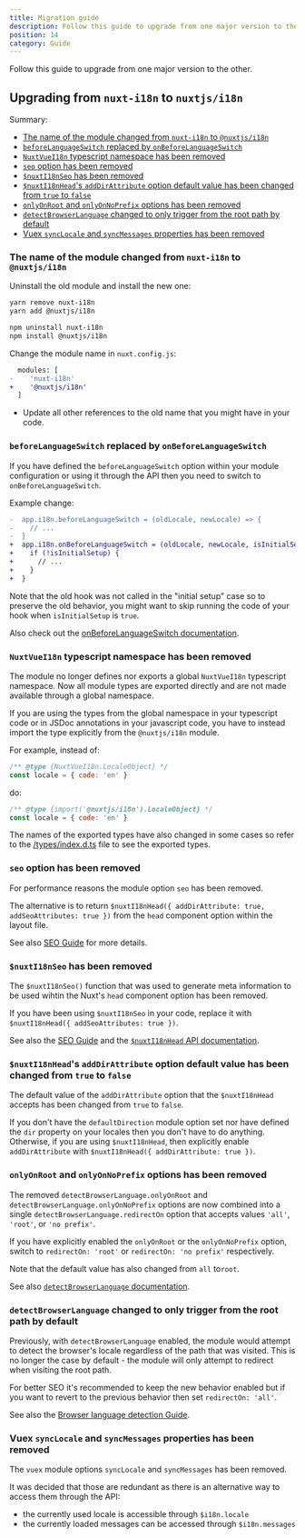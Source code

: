 ```yaml
---
title: Migration guide
description: Follow this guide to upgrade from one major version to the other.
position: 14
category: Guide
---
```


Follow this guide to upgrade from one major version to the other.

## Upgrading from `nuxt-i18n` to `nuxtjs/i18n`

Summary:

- [The name of the module changed from `nuxt-i18n` to `@nuxtjs/i18n`]()
- [`beforeLanguageSwitch` replaced by `onBeforeLanguageSwitch`](#beforelanguageswitch-replaced-by-onbeforelanguageswitch)
- [`NuxtVueI18n` typescript namespace has been removed](#nuxtvuei18n-typescript-namespace-has-been-removed)
- [`seo` option has been removed](#seo-option-has-been-removed)
- [`$nuxtI18nSeo` has been removed](#nuxti18nseo-has-been-removed)
- [`$nuxtI18nHead`'s `addDirAttribute` option default value has been changed from `true` to `false`](#nuxti18nheads-adddirattribute-option-default-value-has-been-changed-from-true-to-false)
- [`onlyOnRoot` and `onlyOnNoPrefix` options has been removed](#onlyonroot-and-onlyonnoprefix-options-has-been-removed)
- [`detectBrowserLanguage` changed to only trigger from the root path by default](#detectbrowserlanguage-changed-to-only-trigger-from-the-root-path-by-default)
- [Vuex `syncLocale` and `syncMessages` properties has been removed](#vuex-synclocale-and-syncmessages-properties-has-been-removed)

### The name of the module changed from `nuxt-i18n` to `@nuxtjs/i18n`

Uninstall the old module and install the new one:

<code-group>
  <code-block label="Yarn" active>

  ```bash
  yarn remove nuxt-i18n
  yarn add @nuxtjs/i18n
  ```

  </code-block>
  <code-block label="NPM">

  ```bash
  npm uninstall nuxt-i18n
  npm install @nuxtjs/i18n
  ```

  </code-block>
</code-group>

Change the module name in `nuxt.config.js`:

```diff
  modules: [
-    'nuxt-i18n'
+    '@nuxtjs/i18n'
  ]
```

- Update all other references to the old name that you might have in your code.

### `beforeLanguageSwitch` replaced by `onBeforeLanguageSwitch`

If you have defined the `beforeLanguageSwitch` option within your module configuration or using it through the API then you need to switch to `onBeforeLanguageSwitch`.

Example change:

```diff
-  app.i18n.beforeLanguageSwitch = (oldLocale, newLocale) => {
-    // ...
-  }
+  app.i18n.onBeforeLanguageSwitch = (oldLocale, newLocale, isInitialSetup, context) => {
+    if (!isInitialSetup) {
+      // ...
+    }
+  }
```

Note that the old hook was not called in the "initial setup" case so to preserve the old behavior, you might want to skip running the code of your hook when `isInitialSetup` is `true`.

Also check out the [onBeforeLanguageSwitch documentation](/callbacks#onbeforelanguageswitch).

### `NuxtVueI18n` typescript namespace has been removed

The module no longer defines nor exports a global `NuxtVueI18n` typescript namespace. Now all module types are exported directly and are not made available through a global namespace.

If you are using the types from the global namespace in your typescript code or in JSDoc annotations in your javascript code, you have to instead import the type explicitly from the `@nuxtjs/i18n` module.

For example, instead of:

```js
/** @type {NuxtVueI18n.LocaleObject} */
const locale = { code: 'en' }
```

do:

```js
/** @type {import('@nuxtjs/i18n').LocaleObject} */
const locale = { code: 'en' }
```

The names of the exported types have also changed in some cases so refer to the [/types/index.d.ts](https://github.com/nuxt-community/i18n-module/blob/master/types/index.d.ts) file to see the exported types.

### `seo` option has been removed

For performance reasons the module option `seo` has been removed.

The alternative is to return `$nuxtI18nHead({ addDirAttribute: true, addSeoAttributes: true })` from the `head` component option within the layout file.

See also [SEO Guide](/seo) for more details.

### `$nuxtI18nSeo` has been removed

The `$nuxtI18nSeo()` function that was used to generate meta information to be used wihtin the Nuxt's `head` component option has been removed.

If you have been using `$nuxtI18nSeo` in your code, replace it with `$nuxtI18nHead({ addSeoAttributes: true })`.

See also the [SEO Guide](/seo) and the [`$nuxtI18nHead` API documentation](/api#nuxti18nhead).

### `$nuxtI18nHead`'s `addDirAttribute` option default value has been changed from `true` to `false`

The default value of the `addDirAttribute` option that the `$nuxtI18nHead` accepts has been changed from `true` to `false`.

If you don't have the `defaultDirection` module option set nor have defined the `dir` property on your locales then you don't have to do anything. Otherwise, if you are using `$nuxtI18nHead`, then explicitly enable `addDirAttribute` with `$nuxtI18nHead({ addDirAttribute: true })`.

### `onlyOnRoot` and `onlyOnNoPrefix` options has been removed

The removed `detectBrowserLanguage.onlyOnRoot` and `detectBrowserLanguage.onlyOnNoPrefix` options are now combined into a single `detectBrowserLanguage.redirectOn` option that accepts values `'all'`, `'root'`, or `'no prefix'`.

If you have explicitly enabled the `onlyOnRoot` or the `onlyOnNoPrefix` option, switch to `redirectOn: 'root'` or `redirectOn: 'no prefix'` respectively.

Note that the default value has also changed from `all` to`root`.

See also [`detectBrowserLanguage` documentation](/options-reference#detectbrowserlanguage).

### `detectBrowserLanguage` changed to only trigger from the root path by default

Previously, with `detectBrowserLanguage` enabled, the module would attempt to detect the browser's locale regardless of the path that was visited. This is no longer the case by default - the module will only attempt to redirect when visiting the root path.

For better SEO it's recommended to keep the new behavior enabled but if you want to revert to the previous behavior then set `redirectOn: 'all'`.

See also the [Browser language detection Guide](/browser-language-detection).

### Vuex `syncLocale` and `syncMessages` properties has been removed

The `vuex` module options `syncLocale` and `syncMessages` has been removed.

It was decided that those are redundant as there is an alternative way to access them through the API:
 - the currently used locale is accessible through `$i18n.locale`
 - the currently loaded messages can be accessed through `$i18n.messages`
